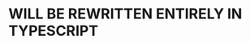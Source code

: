 # WILL BE REWRITTEN ENTIRELY IN TYPESCRIPT 

<!--# Quantum
Open source Discord bot, running on Skoh's Discord server<br>
Maintained by [@SkohTV](https://github.com/SkohTV)<br/>


## To-do
**v2.0 - Rewrite**<br/>
✔️ Full rewrite<br/>
✔️ Auto post Youtube Videos/Shorts<br/>
📚 Auto create events from upcoming streams<br/>
📚 Auto post when stream starts<br/>
📚 Auto post Twitter/Youtube/Insta/TikTok<br/>

**v2.1 - Random stuff**<br/>
📚 Autopost memes<br/>
⌛ Add external logs to discord channel<br/>
❌ /help<br/>

**v2.2 - Partners**<br/>
📚 Autopost for partners<br/>
❌ /pprofile<br/>
❌ /ppost<br/>


## Install



<details><summary>Install pip modules</summary><br>
<b>Run this command</b> to install required pip modules

```shell
pip install -r requirements.txt
```
</details>



<details><summary>Configure .env</summary><br>
<b>Create .env file</b> with the template and set your values

```ini
# VERIF (must be "True")
verif = True

# DISCORD BOT TOKEN
TOKEN = <discord_bot_token>

# API KEYS
YTB_API_KEY = <ytb_api_key>

# MONGO DB URL
MONGO_URL = <mongo_db_url>



# Groups
role_admin = <discord_role_id>
role_dev = <discord_role_id>
role_modo = <discord_role_id>
role_partenaire = <discord_role_id>
role_donateur = <discord_role_id>
role_bot = <discord_role_id>
role_global = <discord_role_id>
# Specific
role_admin_S = <discord_role_id>
role_dev_S = <discord_role_id>
role_modo_S = <discord_role_id>
role_helper_S = <discord_role_id>
role_ytb_S = <discord_role_id>
role_partenaire_S = <discord_role_id>
role_boost_S = <discord_role_id>
role_patreon_S = <discord_role_id>
role_old_S = <discord_role_id>
role_muted_S = <discord_role_id>
role_cluster_S = <discord_role_id>
# Unique
role_338223786916577281_U = <discord_role_id>
role_351397964700188674_U = <discord_role_id>
role_432683071393759242_U = <discord_role_id>
role_706976352150225088_U = <discord_role_id>

# Guilds
guild_main = <discord_guild_id>
# Unlisted
channel_log = <discord_channel_id>
channel_bot_private = <discord_channel_id>
channel_dev = <discord_channel_id>
# Infos
channel_rules = <discord_channel_id>
channel_ytb = <discord_channel_id>
channel_partner = <discord_channel_id>
channel_news = <discord_channel_id>
channel_changelog = <discord_channel_id>
# General
channel_general = <discord_channel_id>
channel_general_vip = <discord_channel_id>
channel_animes = <discord_channel_id>
channel_memes = <discord_channel_id>
channel_bot_public = <discord_channel_id>
#Private
channel_contact_staff = <discord_channel_id>
channel_private_staff = <discord_channel_id>
channel_private_partner = <discord_channel_id>



# Socials Posts
posts_skoh_ytb = <ytb_playlist_url>
```
</details>



<details><summary>Create bot discord + invite in server</summary><br>
<b>Blabla</b> bla

Blablabla
</details>



<details><summary>Create MongoDB Atlas Database</summary><br>
<b>Blabla</b> bla

Blablabla
</details>



## Contact
Discord - `@Skoh#9999` | Discord Server - https://discord.gg/G8hrncZ-->
